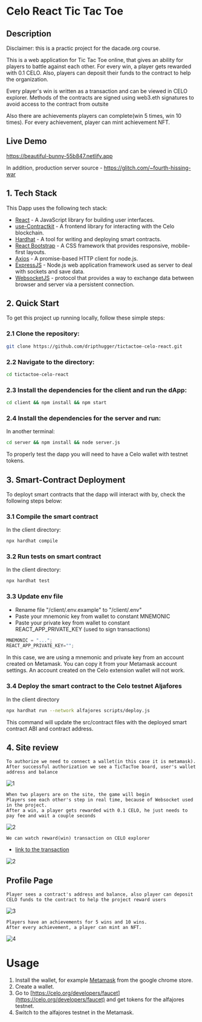 # Celo React Tic Tac Toe
## Description

Disclaimer: this is a practic project for the dacade.org course.

This is a web application for Tic Tac Toe online, that gives an ability for players to battle against each other. For every win, a player gets rewarded with 0.1 CELO. Also, players can deposit their funds to the contract to help the organization.

Every player's win is written as a transaction and can be viewed in CELO explorer.
Methods of the contracts are signed using web3.eth signatures to avoid access to the contract from outsite

Also there are achievements players can complete(win 5 times, win 10 times). For every achievement, player can mint achievement NFT.

## Live Demo

https://beautiful-bunny-55b847.netlify.app

In addition, production server source - https://glitch.com/~fourth-hissing-war

## 1. Tech Stack
This Dapp uses the following tech stack:
- [React](https://reactjs.org/) - A JavaScript library for building user interfaces.
- [use-Contractkit](contractkit
) - A frontend library for interacting with the Celo blockchain.
- [Hardhat](https://hardhat.org/) - A tool for writing and deploying smart contracts.
- [React Bootstrap](https://react-bootstrap.github.io/) - A CSS framework that provides responsive, mobile-first layouts.
- [Axios](https://axios-http.com/) - A promise-based HTTP client for node.js.
- [ExpressJS](https://expressjs.com/) - Node.js web application framework used as server to deal with sockets and save data.
- [WebsocketJS](https://developer.mozilla.org/en-US/docs/Web/API/WebSocket) - protocol that provides a way to exchange data between browser and server via a persistent connection.

## 2. Quick Start

To get this project up running locally, follow these simple steps:

### 2.1 Clone the repository:

```bash
git clone https://github.com/dripthugger/tictactoe-celo-react.git
```

### 2.2 Navigate to the directory:

```bash
cd tictactoe-celo-react
```

### 2.3 Install the dependencies for the client and run the dApp:

```bash
cd client && npm install && npm start
```

### 2.4 Install the dependencies for the server and run:
In another terminal:
```bash
cd server && npm install && node server.js
```


To properly test the dapp you will need to have a Celo wallet with testnet tokens.

## 3. Smart-Contract Deployment

To deployt smart contracts that the dapp will interact with by, check the following steps below:

### 3.1 Compile the smart contract
In the client directory:
```bash
npx hardhat compile
```

### 3.2 Run tests on smart contract
In the client directory:
```bash
npx hardhat test
```

### 3.3 Update env file

- Rename file "/client/.env.example" to "/client/.env"
- Paste your mnemonic key from wallet to constant MNEMONIC
- Paste your private key from wallet to constant REACT_APP_PRIVATE_KEY (used to sign transactions)

```js
MNEMONIC = "...";
REACT_APP_PRIVATE_KEY="";
```

In this case, we are using a mnemonic and private key from an account created on Metamask. You can copy it from your Metamask account settings. An account created on the Celo extension wallet will not work.

### 3.4 Deploy the smart contract to the Celo testnet Aljafores

In the client directory
```bash
npx hardhat run --network alfajores scripts/deploy.js
```

This command will update the src/contract files with the deployed smart contract ABI and contract address.

## 4. Site review

```
To authorize we need to connect a wallet(in this case it is metamask). After successful authorization we see a TicTacToe board, user's wallet address and balance
```

![1](./github_assets/1.gif)

```
When two players are on the site, the game will begin
Players see each other's step in real time, because of Websocket used in the project.
After a win, a player gets rewarded with 0.1 CELO, he just needs to pay fee and wait a couple seconds
```

![2](./github_assets/2.gif)

```
We can watch reward(win) transaction on CELO explorer
```
* [link to the transaction](https://explorer.celo.org/alfajores/tx/0x051caf9dbd1379352f45432373568a9921ee4550c669ab81ba7851652a25e884)

![2](./github_assets/1.png)

## Profile Page
```
Player sees a contract's address and balance, also player can deposit CELO funds to the contract to help the project reward users
```
![3](./github_assets/3.gif)

```
Players have an achievements for 5 wins and 10 wins.
After every achievement, a player can mint an NFT.
```
![4](./github_assets/4.gif)

# Usage
1. Install the wallet, for example [Metamask](https://chrome.google.com/webstore/detail/metamask/nkbihfbeogaeaoehlefnkodbefgpgknn) from the google chrome store.
2. Create a wallet.
3. Go to [https://celo.org/developers/faucet](https://celo.org/developers/faucet) and get tokens for the alfajores testnet.
4. Switch to the alfajores testnet in the Metamask.